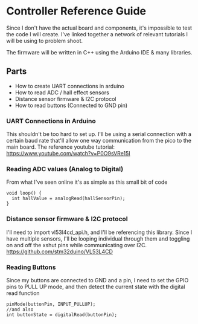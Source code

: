 # Controller Reference Guide

Since I don't have the actual board and components, it's impossible to test the code I will create. I've linked together a network of relevant tutorials I will be using to problem shoot.

The firmware will be written in C++ using the Arduino IDE & many libraries.

## Parts

- How to create UART connections in arduino
- How to read ADC / hall effect sensors
- Distance sensor firmware & I2C protocol
- How to read buttons (Connected to GND pin)

### UART Connections in Arduino

This shouldn't be too hard to set up. I'll be using a serial connection with a certain baud rate that'll allow one way communication from the pico to the main board. The reference youtube tutorial: https://www.youtube.com/watch?v=P0O9sVRe15I

### Reading ADC values (Analog to Digital)

From what I've seen online it's as simple as this small bit of code

```
void loop() {
  int hallValue = analogRead(hallSensorPin);
}
```

### Distance sensor firmware & I2C protocol

I'll need to import vl53l4cd_api.h, and I'll be referencing this library. Since I have multiple sensors, I'll be looping individual through them and toggling on and off the xshut pins while communicating over I2C. https://github.com/stm32duino/VL53L4CD

### Reading Buttons

Since my buttons are connected to GND and a pin, I need to set the GPIO pins to PULL UP mode, and then detect the current state with the digital read function

```
pinMode(buttonPin, INPUT_PULLUP);
//and also
int buttonState = digitalRead(buttonPin);
```
